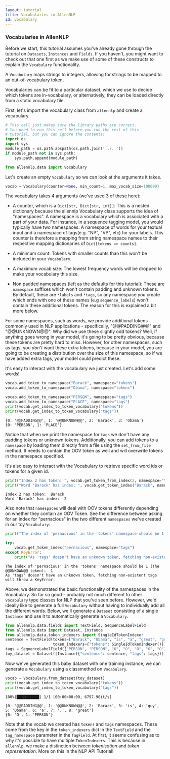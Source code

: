 ```yaml
---
layout: tutorial
title: Vocabularies in AllenNLP
id: vocabulary
---
```


### Vocabularies in AllenNLP

Before we start, this tutorial assumes you've already gone through the tutorial on `Datasets`, `Instances` and `Fields`. If you haven't, you might want to check out that one first as we make use of some of these constructs to explain the `Vocabulary` functionality.

A `Vocabulary` maps strings to integers, allowing for strings to be mapped to an
 out-of-vocabulary token.

Vocabularies can be fit to a particular dataset, which we use to decide which tokens are
 in-vocabulary, or alternatively, they can be loaded directly from a static vocabulary file.


First, let's import the vocabulary class from `allennlp` and create a vocabulary.



```python
# This cell just makes sure the library paths are correct.
# You need to run this cell before you run the rest of this
# tutorial, but you can ignore the contents!
import os
import sys
module_path = os.path.abspath(os.path.join('../..'))
if module_path not in sys.path:
    sys.path.append(module_path)
```


```python
from allennlp.data import Vocabulary
```


Let's create an empty `Vocabulary` so we can look at the arguments it takes.



```python
vocab = Vocabulary(counter=None, min_count=1, max_vocab_size=100000)
```


The vocabulary takes 4 arguments (we've used 3 of these here):

- A counter, which is a `Dict[str, Dict[str, int]]`: This is a nested dictionary because the allennlp Vocabulary class supports the idea of "namespaces". A namespace is a vocabulary which is associated with a part of your data. For instance, in a sequence tagging model, you would typically have two namespaces: A namespace of words for your textual input and a namespace of tags(e.g. "NP", "VP", etc) for your labels. This counter is therefore a mapping from string namespace names to their respective mapping dictionaries of `Dict[tokens => counts]`.


- A minimum count: Tokens with smaller counts than this won't be included in your `Vocabulary`.


- A maximum vocab size: The lowest frequency words will be dropped to make your vocabulary this size.


- Non padded namespaces (left as the defaults for this tutorial): These are `namespace` suffixes which won't contain padding and unknown tokens. By default, these are `*labels` and `*tags`, so any namespace you create which ends with one of these names (e.g `sequence_labels`) won't contain these additional tokens. The reason for this is explained a bit more below.


For some namespaces, such as words, we provide additional tokens commonly used in NLP applications - specifically, "@@PADDING@@" and "@@UNKNOWN@@". Why did we use these slightly odd tokens? Well, if anything goes wrong in your model, it's going to be pretty obvious, because these tokens are pretty hard to miss. However, for other namespaces, such as tags, you _don't_ want these extra tokens, because in your model, you are going to be creating a distribution over the size of this namespace, so if we have added extra tags, your model could predict these.


It's easy to interact with the vocabulary we just created. Let's add some words!



```python
vocab.add_token_to_namespace("Barack", namespace="tokens")
vocab.add_token_to_namespace("Obama", namespace="tokens")

vocab.add_token_to_namespace("PERSON", namespace="tags")
vocab.add_token_to_namespace("PLACE", namespace="tags")
print(vocab.get_index_to_token_vocabulary("tokens"))
print(vocab.get_index_to_token_vocabulary("tags"))
```

    {0: '@@PADDING@@', 1: '@@UNKNOWN@@', 2: 'Barack', 3: 'Obama'}
    {0: 'PERSON', 1: 'PLACE'}


Notice that when we print the namespace for `tags` we don't have any padding tokens or unknown tokens. Additionally, you can add tokens to a `namespace` by loading them directly from a file using the `set_from_file` method. It needs to contain the OOV token as well and will overwrite tokens in the namespace specified.


It's also easy to interact with the Vocabulary to retrieve specific word ids or tokens for a given id.



```python
print("Index 2 has token: ", vocab.get_token_from_index(2, namespace="tokens"))
print("Word 'Barack' has index: ", vocab.get_token_index("Barack", namespace="tokens"))
```

    Index 2 has token:  Barack
    Word 'Barack' has index:  2


Also note that `namespaces` will deal with OOV tokens differently depending on whether they contain an OOV Token. See the difference between asking for an index for "pernacious" in the two different `namespaces` we've created in our toy `Vocabulary`:


```python
print("The index of 'pernacious' in the 'tokens' namespace should be 1 (The @@UNKOWN@@ token): ", vocab.get_token_index("pernacious", namespace="tokens"))

try:
    vocab.get_token_index("pernacious", namespace="tags")
except KeyError:
    print("As 'tags' doesn't have an unknown token, fetching non-existent tags will throw a KeyError.")
```

    The index of 'pernacious' in the 'tokens' namespace should be 1 (The @@UNKOWN@@ token):  1
    As 'tags' doesn't have an unknown token, fetching non-existent tags will throw a KeyError.



Above, we demonstrated the basic functionality of the namespaces in the Vocabulary. So far so good - probably not much different to other `Vocabulary` type classes for NLP that you've seen before. However, we'd ideally like to
generate a full `Vocabulary` without having to individually add all the different words. Below, we'll generate a `Dataset` consisting of a single `Instance` and use it to automatically generate a `Vocabulary`.



```python
from allennlp.data.fields import TextField, SequenceLabelField
from allennlp.data import Dataset, Instance
from allennlp.data.token_indexers import SingleIdTokenIndexer
sentence = TextField(tokens=["Barack", "Obama", "is", "a", "great", "guy", "."],
                     token_indexers={"tokens": SingleIdTokenIndexer()})
tags = SequenceLabelField(["PERSON", "PERSON", "O", "O", "O", "O", "O"], sentence, label_namespace="tags")
toy_dataset = Dataset([Instance({"sentence": sentence, "tags": tags})])
```


Now we've generated this baby dataset with one training instance, we can generate a `Vocabulary` using a classmethod on `Vocabulary`.


```python
vocab = Vocabulary.from_dataset(toy_dataset)
print(vocab.get_index_to_token_vocabulary("tokens"))
print(vocab.get_index_to_token_vocabulary("tags"))
```

    100%|██████████| 1/1 [00:00<00:00, 6797.90it/s]

    {0: '@@PADDING@@', 1: '@@UNKNOWN@@', 2: 'Barack', 3: 'is', 4: 'guy', 5: 'Obama', 6: 'a', 7: '.', 8: 'great'}
    {0: 'O', 1: 'PERSON'}





Note that the vocab we created has `tokens` and `tags` namespaces. These come from the key in the `token_indexers` dict in the `TextField` and the `tag_namespace` parameter in the `TagField`. At first, it seems confusing as to why it's possible to have multiple `TokenIndexers`. This is because in `allennlp`, we make a distinction between _tokenisation_ and _token representation_. More on this in the NLP API Tutorial!

